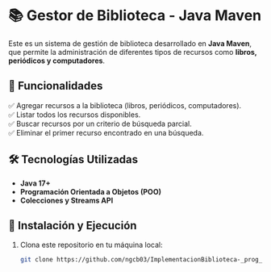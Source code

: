 # 📚 Gestor de Biblioteca - Java Maven

Este es un sistema de gestión de biblioteca desarrollado en **Java Maven**, que permite la administración de diferentes tipos de recursos como **libros, periódicos y computadores**.  

## 🚀 Funcionalidades

✅ Agregar recursos a la biblioteca (libros, periódicos, computadores).  
✅ Listar todos los recursos disponibles.  
✅ Buscar recursos por un criterio de búsqueda parcial.  
✅ Eliminar el primer recurso encontrado en una búsqueda.  

## 🛠 Tecnologías Utilizadas

- **Java 17+**
- **Programación Orientada a Objetos (POO)**
- **Colecciones y Streams API**

## 📌 Instalación y Ejecución

1. Clona este repositorio en tu máquina local:  
   ```bash
   git clone https://github.com/ngcb03/ImplementacionBiblioteca-_prog_IV.git
